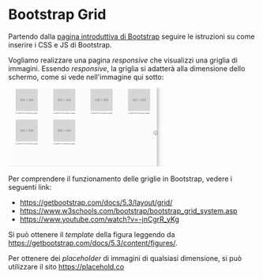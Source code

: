# Bootstrap Grid

Partendo dalla [pagina introduttiva di Bootstrap](https://getbootstrap.com/docs/5.3/getting-started/introduction/) seguire le istruzioni su come inserire i CSS e JS di Bootstrap.

Vogliamo realizzare una pagina _responsive_ che visualizzi una griglia di immagini. Essendo _responsive_, la griglia si adatterà alla dimensione dello schermo, come si vede nell'immagine qui sotto:

![Alt Text](assets/responsive.gif)

Per comprendere il funzionamento delle griglie in Bootstrap, vedere i seguenti link:

* https://getbootstrap.com/docs/5.3/layout/grid/
* https://www.w3schools.com/bootstrap/bootstrap_grid_system.asp
* https://www.youtube.com/watch?v=-jnCgrR_yKg

Si può ottenere il _template_ della figura leggendo da https://getbootstrap.com/docs/5.3/content/figures/.

Per ottenere dei _placeholder_ di immagini di qualsiasi dimensione, si può utilizzare il sito https://placehold.co
